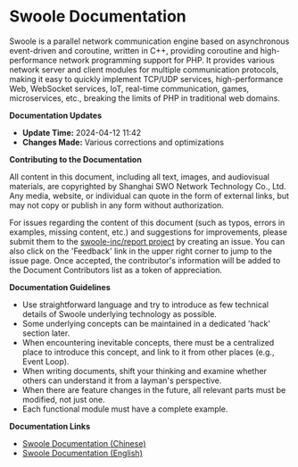 Swoole Documentation
================

Swoole is a parallel network communication engine based on asynchronous event-driven and coroutine, written in C++, providing coroutine and high-performance network programming support for PHP. It provides various network server and client modules for multiple communication protocols, making it easy to quickly implement TCP/UDP services, high-performance Web, WebSocket services, IoT, real-time communication, games, microservices, etc., breaking the limits of PHP in traditional web domains.

**Documentation Updates**

- **Update Time:** 2024-04-12 11:42
- **Changes Made:** Various corrections and optimizations

**Contributing to the Documentation**

All content in this document, including all text, images, and audiovisual materials, are copyrighted by Shanghai SWO Network Technology Co., Ltd. Any media, website, or individual can quote in the form of external links, but may not copy or publish in any form without authorization.

For issues regarding the content of this document (such as typos, errors in examples, missing content, etc.) and suggestions for improvements, please submit them to the [swoole-inc/report project](https://github.com/swoole-inc/report) by creating an issue. You can also click on the 'Feedback' link in the upper right corner to jump to the issue page. Once accepted, the contributor's information will be added to the Document Contributors list as a token of appreciation.

**Documentation Guidelines**

- Use straightforward language and try to introduce as few technical details of Swoole underlying technology as possible.
- Some underlying concepts can be maintained in a dedicated 'hack' section later.
- When encountering inevitable concepts, there must be a centralized place to introduce this concept, and link to it from other places (e.g., Event Loop).
- When writing documents, shift your thinking and examine whether others can understand it from a layman's perspective.
- When there are feature changes in the future, all relevant parts must be modified, not just one.
- Each functional module must have a complete example.

**Documentation Links**

- [Swoole Documentation (Chinese)](链接1)
- [Swoole Documentation (English)](链接2)
